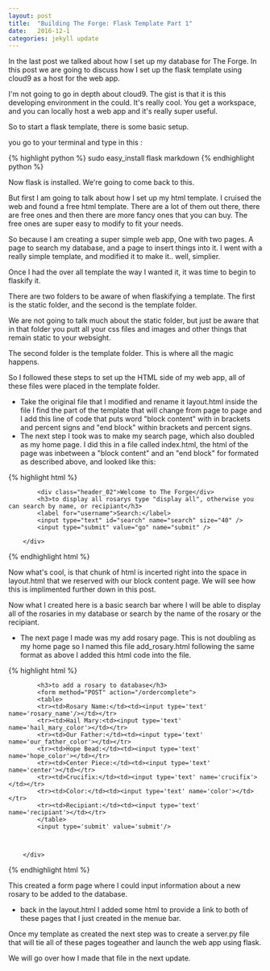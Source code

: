 ```yaml
---
layout: post
title:  "Building The Forge: Flask Template Part 1"
date:   2016-12-1
categories: jekyll update
---
```


In the last post we talked about how I set up my database for The Forge. 
	In this post we are going to discuss how I set up the flask template 
	using cloud9 as a host for the web app. 
	
I'm not going to go in depth about cloud9. The gist is that it is this developing
	environment in the could. It's really cool. You get a workspace, and you can 
	locally host a web app and it's really super useful. 
	
So to start a flask template, there is some basic setup. 

you go to your terminal and type in this :

{% highlight python %} 
sudo easy_install flask markdown
{% endhighlight python %}

Now flask is installed. We're going to come back to this. 

But first I am going to talk about how I set up my html template. 
	I cruised the web and found a free html template. There are a lot of them out there,
	there are free ones and then there are more fancy ones that you can buy. The free ones 
	are super easy to modify to fit your needs. 

So because I am creating a super simple web app, 
	One with two pages. A page to search my database, and a page to insert things into it. 
	I went with a really simple template, and modified it to make it.. well, simplier. 
	
Once I had the over all template the way I wanted it, it was time to begin to flaskify it. 

There are two folders to be aware of when flaskifying a template. The first is the static folder, 
	and the second is the template folder. 

We are not going to talk much about the static folder, but just be aware that in that folder you 
	putt all your css files and images and other things that remain static to your websight. 

The second folder is the template folder. This is where all the magic happens. 

So I followed these steps to set up the HTML side of my web app, all of these files were placed in 
	the template folder. 

* Take the original file that I modified and rename it layout.html 
	inside the file I find the part of the template that will change from page to page and I add this line of code that puts
	word "block content" with in brackets and percent signs and "end block" within brackets and percent signs.
* The next step I took was to make my search page, which also doubled as my home page. 
	I did this in a file called index.html, the html of the page was inbetween a "block content" and an "end block" for
	formated as described above, and looked like this: 
	
{% highlight html %}
    	<div id="column_w530">
        	
            <div class="header_02">Welcome to The Forge</div>
            <h3>to display all rosarys type "display all", otherwise you can search by name, or recipiant</h3>
            <label for="username">Search:</label>
            <input type="text" id="search" name="search" size="40" />
            <input type="submit" value="go" name="submit" />
            
        </div>
{% endhighlight html %}
    
Now what's cool, is that chunk of html is incerted right into the space in layout.html that we reserved with 
    our block content page. We will see how this is implimented further down in this post. 
    
Now what I created here is a basic search bar where I will be able to display all of the rosaries in my database
    or search by the name of the rosary or the recipiant. 

* The next page I made was my add rosary page. This is not doubling as my home page so I named this file add_rosary.html 
	following the same format as above I added this html code into the file. 
	
{% highlight html %}
    	<div id="column_w530">
        	
            
            <h3>to add a rosary to database</h3>
            <form method="POST" action="/ordercomplete">
            <table>
            <tr><td>Rosary Name:</td><td><input type='text' name='rosary_name'/></td></tr>
            <tr><td>Hail Mary:<td><input type='text' name='hail_mary_color'></td></tr>
            <tr><td>Our Father:</td><td><input type='text' name='our_father_color'></td></tr>
            <tr><td>Hope Bead:</td><td><input type='text' name='hope_color'></td></tr>
            <tr><td>Center Piece:</td><td><input type='text' name='center'></td></tr>
            <tr><td>Crucifix:</td><td><input type='text' name='crucifix'></td></tr>
            <tr><td>Color:</td><td><input type='text' name='color'></td></tr>
            <tr><td>Recipiant:</td><td><input type='text' name='recipiant'></td></tr>
            </table>
            <input type='submit' value='submit'/>
            
            
            
        </div>
    	
{% endhighlight html %}

This created a form page where I could input information about a new rosary to be added to the database. 

* back in the layout.html I added some html to provide a link to both of these pages that I just created in the menue bar.

Once my template as created the next step was to create a server.py file that will tie all of these pages 
	togeather and launch the web app using flask. 
	
We will go over how I made that file in the next update. 
				